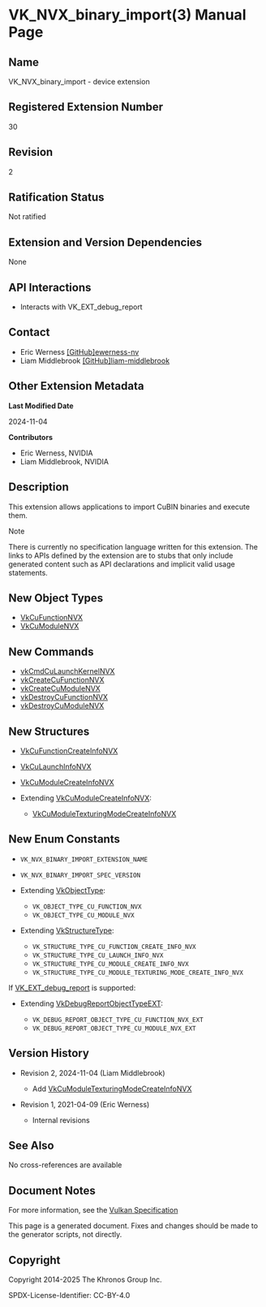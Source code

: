 # VK\_NVX\_binary\_import(3) Manual Page

## Name

VK\_NVX\_binary\_import - device extension



## [](#_registered_extension_number)Registered Extension Number

30

## [](#_revision)Revision

2

## [](#_ratification_status)Ratification Status

Not ratified

## [](#_extension_and_version_dependencies)Extension and Version Dependencies

None

## [](#_api_interactions)API Interactions

- Interacts with VK\_EXT\_debug\_report

## [](#_contact)Contact

- Eric Werness [\[GitHub\]ewerness-nv](https://github.com/KhronosGroup/Vulkan-Docs/issues/new?body=%5BVK_NVX_binary_import%5D%20%40ewerness-nv%0A%2AHere%20describe%20the%20issue%20or%20question%20you%20have%20about%20the%20VK_NVX_binary_import%20extension%2A)
- Liam Middlebrook [\[GitHub\]liam-middlebrook](https://github.com/KhronosGroup/Vulkan-Docs/issues/new?body=%5BVK_NVX_binary_import%5D%20%40liam-middlebrook%0A%2AHere%20describe%20the%20issue%20or%20question%20you%20have%20about%20the%20VK_NVX_binary_import%20extension%2A)

## [](#_other_extension_metadata)Other Extension Metadata

**Last Modified Date**

2024-11-04

**Contributors**

- Eric Werness, NVIDIA
- Liam Middlebrook, NVIDIA

## [](#_description)Description

This extension allows applications to import CuBIN binaries and execute them.

Note

There is currently no specification language written for this extension. The links to APIs defined by the extension are to stubs that only include generated content such as API declarations and implicit valid usage statements.

## [](#_new_object_types)New Object Types

- [VkCuFunctionNVX](https://registry.khronos.org/vulkan/specs/latest/man/html/VkCuFunctionNVX.html)
- [VkCuModuleNVX](https://registry.khronos.org/vulkan/specs/latest/man/html/VkCuModuleNVX.html)

## [](#_new_commands)New Commands

- [vkCmdCuLaunchKernelNVX](https://registry.khronos.org/vulkan/specs/latest/man/html/vkCmdCuLaunchKernelNVX.html)
- [vkCreateCuFunctionNVX](https://registry.khronos.org/vulkan/specs/latest/man/html/vkCreateCuFunctionNVX.html)
- [vkCreateCuModuleNVX](https://registry.khronos.org/vulkan/specs/latest/man/html/vkCreateCuModuleNVX.html)
- [vkDestroyCuFunctionNVX](https://registry.khronos.org/vulkan/specs/latest/man/html/vkDestroyCuFunctionNVX.html)
- [vkDestroyCuModuleNVX](https://registry.khronos.org/vulkan/specs/latest/man/html/vkDestroyCuModuleNVX.html)

## [](#_new_structures)New Structures

- [VkCuFunctionCreateInfoNVX](https://registry.khronos.org/vulkan/specs/latest/man/html/VkCuFunctionCreateInfoNVX.html)
- [VkCuLaunchInfoNVX](https://registry.khronos.org/vulkan/specs/latest/man/html/VkCuLaunchInfoNVX.html)
- [VkCuModuleCreateInfoNVX](https://registry.khronos.org/vulkan/specs/latest/man/html/VkCuModuleCreateInfoNVX.html)
- Extending [VkCuModuleCreateInfoNVX](https://registry.khronos.org/vulkan/specs/latest/man/html/VkCuModuleCreateInfoNVX.html):
  
  - [VkCuModuleTexturingModeCreateInfoNVX](https://registry.khronos.org/vulkan/specs/latest/man/html/VkCuModuleTexturingModeCreateInfoNVX.html)

## [](#_new_enum_constants)New Enum Constants

- `VK_NVX_BINARY_IMPORT_EXTENSION_NAME`
- `VK_NVX_BINARY_IMPORT_SPEC_VERSION`
- Extending [VkObjectType](https://registry.khronos.org/vulkan/specs/latest/man/html/VkObjectType.html):
  
  - `VK_OBJECT_TYPE_CU_FUNCTION_NVX`
  - `VK_OBJECT_TYPE_CU_MODULE_NVX`
- Extending [VkStructureType](https://registry.khronos.org/vulkan/specs/latest/man/html/VkStructureType.html):
  
  - `VK_STRUCTURE_TYPE_CU_FUNCTION_CREATE_INFO_NVX`
  - `VK_STRUCTURE_TYPE_CU_LAUNCH_INFO_NVX`
  - `VK_STRUCTURE_TYPE_CU_MODULE_CREATE_INFO_NVX`
  - `VK_STRUCTURE_TYPE_CU_MODULE_TEXTURING_MODE_CREATE_INFO_NVX`

If [VK\_EXT\_debug\_report](https://registry.khronos.org/vulkan/specs/latest/man/html/VK_EXT_debug_report.html) is supported:

- Extending [VkDebugReportObjectTypeEXT](https://registry.khronos.org/vulkan/specs/latest/man/html/VkDebugReportObjectTypeEXT.html):
  
  - `VK_DEBUG_REPORT_OBJECT_TYPE_CU_FUNCTION_NVX_EXT`
  - `VK_DEBUG_REPORT_OBJECT_TYPE_CU_MODULE_NVX_EXT`

## [](#_version_history)Version History

- Revision 2, 2024-11-04 (Liam Middlebrook)
  
  - Add [VkCuModuleTexturingModeCreateInfoNVX](https://registry.khronos.org/vulkan/specs/latest/man/html/VkCuModuleTexturingModeCreateInfoNVX.html)
- Revision 1, 2021-04-09 (Eric Werness)
  
  - Internal revisions

## [](#_see_also)See Also

No cross-references are available

## [](#_document_notes)Document Notes

For more information, see the [Vulkan Specification](https://registry.khronos.org/vulkan/specs/latest/html/vkspec.html#VK_NVX_binary_import)

This page is a generated document. Fixes and changes should be made to the generator scripts, not directly.

## [](#_copyright)Copyright

Copyright 2014-2025 The Khronos Group Inc.

SPDX-License-Identifier: CC-BY-4.0